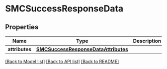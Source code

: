 # SMCSuccessResponseData

## Properties
Name | Type | Description | Notes
------------ | ------------- | ------------- | -------------
**attributes** | [**SMCSuccessResponseDataAttributes**](SMCSuccessResponseDataAttributes.md) |  | [optional] 

[[Back to Model list]](../README.md#documentation-for-models) [[Back to API list]](../README.md#documentation-for-api-endpoints) [[Back to README]](../README.md)


